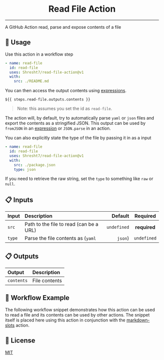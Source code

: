 <h1 align='center'>Read File Action</h1>

---

<!-- slot: description  -->
A GitHub Action read, parse and expose contents of a file
<!-- /slot -->

## 📖 Usage

Use this action in a workflow step

```yaml
- name: read-file
  id: read-file
  uses: Shresht7/read-file-action@v1
  with:
    src: ./README.md
```

You can then access the output contents using [expressions](https://docs.github.com/en/actions/learn-github-actions/expressions).

`${{ steps.read-file.outputs.contents }}`

> Note: this assumes you set the id as `read-file`.

The action will, by default, try to automatically parse `yaml` or `json` files and export the contents as a stringified JSON. This output can be used by `fromJSON` in an [expression](https://docs.github.com/en/actions/learn-github-actions/expressions) or `JSON.parse` in an action.

You can also explicitly state the type of the file by passing it in as a input

```yaml
- name: read-file
  id: read-file
  uses: Shresht7/read-file-action@v1
  with:
    src: ./package.json
    type: json
```

If you need to retrieve the raw string, set the `type` to something like `raw` or `null`.

## 📋 Inputs

<!-- slot: inputs  -->
| Input  | Description                             |     Default |   Required   |
| :----- | :-------------------------------------- | ----------: | :----------: |
| `src`  | Path to the file to read (can be a URL) | `undefined` | **required** |
| `type` | Parse the file contents as (`yaml`      |     `json`) | `undefined`  |  |
<!-- /slot -->

## 📋 Outputs

<!-- slot: outputs  -->
| Output     | Description   |
| :--------- | :------------ |
| `contents` | File contents |
<!-- /slot -->

## 📃 Workflow Example

The following workflow snippet demonstrates how this action can be used to read a file and  its contents can be used by other actions. The snippet itself is placed here using this action in conjunction with the [markdown-slots](https://www.github.com/Shresht7/markdown-slots) action.

<!-- slot: example {prefix: ```yaml} | {suffix: ```} -->
<!--  -->

## 📑 License

[MIT](./LICENSE)